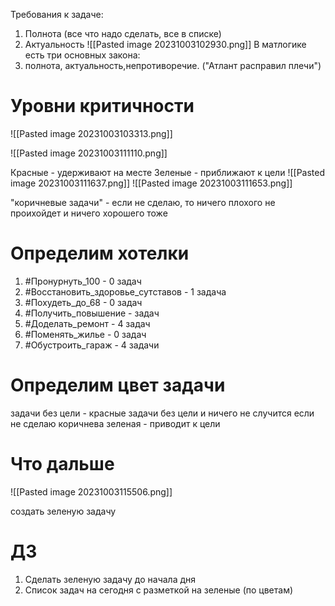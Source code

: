 Требования к задаче:
1. Полнота (все что надо сделать, все в списке)
2. Актуальность
![[Pasted image 20231003102930.png]]
В матлогике есть три основных закона:
1. полнота, актуальность,непротиворечие. ("Атлант расправил плечи")

# Уровни критичности
![[Pasted image 20231003103313.png]]

![[Pasted image 20231003111110.png]]

Красные - удерживают на месте
Зеленые - приближают к цели
![[Pasted image 20231003111637.png]]
![[Pasted image 20231003111653.png]]

"коричневые задачи" - если не сделаю, то ничего плохого не проихойдет и ничего хорошего тоже

# Определим хотелки

1. #Пронурнуть_100 - 0 задач
2. #Восстановить_здоровье_сутставов - 1 задача
3. #Похудеть_до_68 - 0 задач
4. #Получить_повышение - задач
5. #Доделать_ремонт - 4 задач 
6. #Поменять_жилье - 0 задач
7. #Обустроить_гараж - 4 задачи


# Определим цвет задачи
задачи без цели - красные 
задачи без цели и ничего не случится если не сделаю коричнева
зеленая - приводит к цели


# Что дальше

![[Pasted image 20231003115506.png]]

создать зеленую задачу
# ДЗ
1. Сделать зеленую задачу до начала дня
2. Список задач на сегодня с разметкой на зеленые (по цветам)





